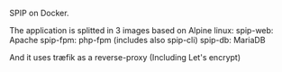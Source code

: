 SPIP on Docker.

The application is splitted in 3 images based on Alpine linux:
spip-web: Apache
spip-fpm: php-fpm (includes also spip-cli)
spip-db: MariaDB

And it uses træfik as a reverse-proxy (Including Let's encrypt)
